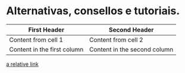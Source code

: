 # Alternativas, consellos e tutoriais.

First Header | Second Header
------------ | -------------
Content from cell 1 | Content from cell 2
Content in the first column | Content in the second column


[a relative link](libealternativas.csv)
